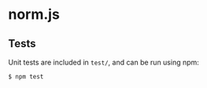 norm.js
=======

Tests
-----

Unit tests are included in `test/`, and can be run using npm:
```
$ npm test
```
